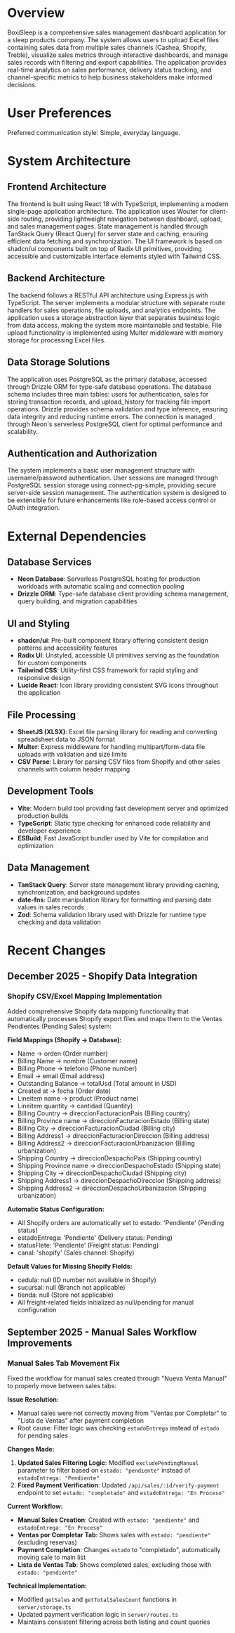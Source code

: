 # Overview

BoxiSleep is a comprehensive sales management dashboard application for a sleep products company. The system allows users to upload Excel files containing sales data from multiple sales channels (Cashea, Shopify, Treble), visualize sales metrics through interactive dashboards, and manage sales records with filtering and export capabilities. The application provides real-time analytics on sales performance, delivery status tracking, and channel-specific metrics to help business stakeholders make informed decisions.

# User Preferences

Preferred communication style: Simple, everyday language.

# System Architecture

## Frontend Architecture
The frontend is built using React 18 with TypeScript, implementing a modern single-page application architecture. The application uses Wouter for client-side routing, providing lightweight navigation between dashboard, upload, and sales management pages. State management is handled through TanStack Query (React Query) for server state and caching, ensuring efficient data fetching and synchronization. The UI framework is based on shadcn/ui components built on top of Radix UI primitives, providing accessible and customizable interface elements styled with Tailwind CSS.

## Backend Architecture  
The backend follows a RESTful API architecture using Express.js with TypeScript. The server implements a modular structure with separate route handlers for sales operations, file uploads, and analytics endpoints. The application uses a storage abstraction layer that separates business logic from data access, making the system more maintainable and testable. File upload functionality is implemented using Multer middleware with memory storage for processing Excel files.

## Data Storage Solutions
The application uses PostgreSQL as the primary database, accessed through Drizzle ORM for type-safe database operations. The database schema includes three main tables: users for authentication, sales for storing transaction records, and upload_history for tracking file import operations. Drizzle provides schema validation and type inference, ensuring data integrity and reducing runtime errors. The connection is managed through Neon's serverless PostgreSQL client for optimal performance and scalability.

## Authentication and Authorization
The system implements a basic user management structure with username/password authentication. User sessions are managed through PostgreSQL session storage using connect-pg-simple, providing secure server-side session management. The authentication system is designed to be extensible for future enhancements like role-based access control or OAuth integration.

# External Dependencies

## Database Services
- **Neon Database**: Serverless PostgreSQL hosting for production workloads with automatic scaling and connection pooling
- **Drizzle ORM**: Type-safe database client providing schema management, query building, and migration capabilities

## UI and Styling
- **shadcn/ui**: Pre-built component library offering consistent design patterns and accessibility features  
- **Radix UI**: Unstyled, accessible UI primitives serving as the foundation for custom components
- **Tailwind CSS**: Utility-first CSS framework for rapid styling and responsive design
- **Lucide React**: Icon library providing consistent SVG icons throughout the application

## File Processing
- **SheetJS (XLSX)**: Excel file parsing library for reading and converting spreadsheet data to JSON format
- **Multer**: Express middleware for handling multipart/form-data file uploads with validation and size limits
- **CSV Parse**: Library for parsing CSV files from Shopify and other sales channels with column header mapping

## Development Tools
- **Vite**: Modern build tool providing fast development server and optimized production builds
- **TypeScript**: Static type checking for enhanced code reliability and developer experience
- **ESBuild**: Fast JavaScript bundler used by Vite for compilation and optimization

## Data Management
- **TanStack Query**: Server state management library providing caching, synchronization, and background updates
- **date-fns**: Date manipulation library for formatting and parsing date values in sales records
- **Zod**: Schema validation library used with Drizzle for runtime type checking and data validation

# Recent Changes

## December 2025 - Shopify Data Integration

### Shopify CSV/Excel Mapping Implementation
Added comprehensive Shopify data mapping functionality that automatically processes Shopify export files and maps them to the Ventas Pendientes (Pending Sales) system:

**Field Mappings (Shopify → Database):**
- Name → orden (Order number)
- Billing Name → nombre (Customer name)  
- Billing Phone → telefono (Phone number)
- Email → email (Email address)
- Outstanding Balance → totalUsd (Total amount in USD)
- Created at → fecha (Order date)
- Lineitem name → product (Product name)
- Lineitem quantity → cantidad (Quantity)
- Billing Country → direccionFacturacionPais (Billing country)
- Billing Province name → direccionFacturacionEstado (Billing state)
- Billing City → direccionFacturacionCiudad (Billing city)
- Billing Address1 → direccionFacturacionDireccion (Billing address)
- Billing Address2 → direccionFacturacionUrbanizacion (Billing urbanization)
- Shipping Country → direccionDespachoPais (Shipping country)
- Shipping Province name → direccionDespachoEstado (Shipping state)
- Shipping City → direccionDespachoCiudad (Shipping city)  
- Shipping Address1 → direccionDespachoDireccion (Shipping address)
- Shipping Address2 → direccionDespachoUrbanizacion (Shipping urbanization)

**Automatic Status Configuration:**
- All Shopify orders are automatically set to estado: 'Pendiente' (Pending status)
- estadoEntrega: 'Pendiente' (Delivery status: Pending)
- statusFlete: 'Pendiente' (Freight status: Pending)
- canal: 'shopify' (Sales channel: Shopify)

**Default Values for Missing Shopify Fields:**
- cedula: null (ID number not available in Shopify)
- sucursal: null (Branch not applicable)
- tienda: null (Store not applicable)
- All freight-related fields initialized as null/pending for manual configuration

## September 2025 - Manual Sales Workflow Improvements

### Manual Sales Tab Movement Fix
Fixed the workflow for manual sales created through "Nueva Venta Manual" to properly move between sales tabs:

**Issue Resolution:**
- Manual sales were not correctly moving from "Ventas por Completar" to "Lista de Ventas" after payment completion
- Root cause: Filter logic was checking `estadoEntrega` instead of `estado` for pending sales

**Changes Made:**
1. **Updated Sales Filtering Logic**: Modified `excludePendingManual` parameter to filter based on `estado: "pendiente"` instead of `estadoEntrega: "Pendiente"`
2. **Fixed Payment Verification**: Updated `/api/sales/:id/verify-payment` endpoint to set `estado: "completado"` and `estadoEntrega: "En Proceso"`

**Current Workflow:**
- **Manual Sales Creation**: Created with `estado: "pendiente"` and `estadoEntrega: "En Proceso"`
- **Ventas por Completar Tab**: Shows sales with `estado: "pendiente"` (excluding reservas)
- **Payment Completion**: Changes `estado` to "completado", automatically moving sale to main list
- **Lista de Ventas Tab**: Shows completed sales, excluding those with `estado: "pendiente"`

**Technical Implementation:**
- Modified `getSales` and `getTotalSalesCount` functions in `server/storage.ts`
- Updated payment verification logic in `server/routes.ts`
- Maintains consistent filtering across both listing and count queries